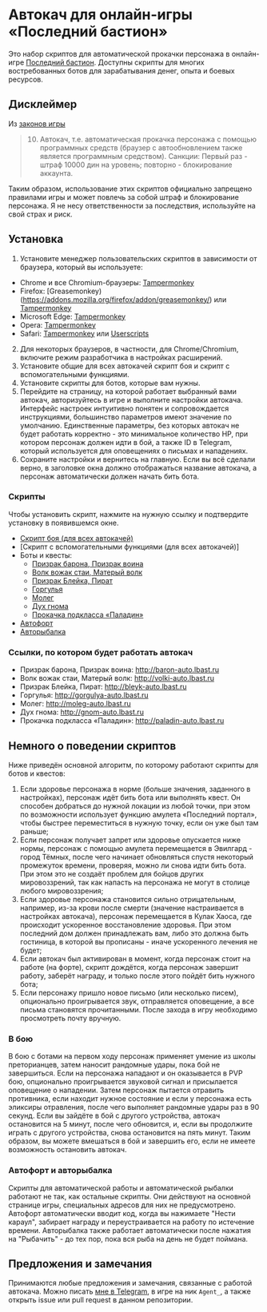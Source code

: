 # Автокач для онлайн-игры «Последний бастион»

Это набор скриптов для автоматической прокачки персонажа в онлайн-игре [Последний бастион](http://lbast.ru). Доступны скрипты для многих востребованных ботов для зарабатывания денег, опыта и боевых ресурсов.

## Дисклеймер

Из [законов игры](http://lbast.ru/index.php?&mod=rules)

> 10. Автокач, т.е. автоматическая прокачка персонажа с помощью программных средств (браузер с автообновлением также является программным средством).
> Санкции:
> Первый раз - штраф 10000 дин на уровень; повторно - блокирование аккаунта.

Таким образом, использование этих скриптов официально запрещено правилами игры и может повлечь за собой штраф и блокирование персонажа. Я не несу ответственности за последствия, используйте на свой страх и риск.

## Установка

1. Установите менеджер пользовательских скриптов в зависимости от браузера, который вы используете:
  * Chrome и все Chromium-браузеры: [Tampermonkey](https://chrome.google.com/webstore/detail/tampermonkey/dhdgffkkebhmkfjojejmpbldmpobfkfo)
  * Firefox: [Greasemonkey)(https://addons.mozilla.org/firefox/addon/greasemonkey/) или [Tampermonkey](https://addons.mozilla.org/firefox/addon/tampermonkey/)
  * Microsoft Edge: [Tampermonkey](https://microsoftedge.microsoft.com/addons/detail/tampermonkey/iikmkjmpaadaobahmlepeloendndfphd)
  * Opera: [Tampermonkey](https://addons.opera.com/extensions/details/tampermonkey-beta/)
  * Safari: [Tampermonkey](https://www.tampermonkey.net/?browser=safari) или [Userscripts](https://apps.apple.com/app/userscripts/id1463298887)
2. Для некоторых браузеров, в частности, для Chrome/Chromium, включите режим разработчика в настройках расширений.
3. Установите общие для всех автокачей скрипт боя и скрипт с вспомогательными функциями.
4. Установите скрипты для ботов, которые вам нужны.
5. Перейдите на страницу, на которой работает выбранный вами автокач, авторизуйтесь в игре и выполните настройки автокача. Интерфейс настроек интуитивно понятен и сопровождается инструкциями, большинство параметров имеют значение по умолчанию. Единственные параметры, без которых автокач не будет работать корректно - это минимальное количество HP, при котором персонаж должен идти в бой, а также ID в Telegram, который используется для оповещениях о письмах и нападениях.
6. Сохраните настройки и вернитесь на главную. Если вы всё сделали верно, в заголовке окна должно отображаться название автокача, а персонаж автоматически должен начать бить бота.

### Скрипты

Чтобы установить скрипт, нажмите на нужную ссылку и подтвердите установку в появившемся окне.

* [Скрипт боя (для всех автокачей)]()
* [Скрипт с вспомогательными функциями (для всех автокачей)]
* Боты и квесты:
  * [Призрак барона, Призрак воина]()
  * [Волк вожак стаи, Матерый волк]()
  * [Призрак Блейка, Пират]()
  * [Горгулья]()
  * [Молег]()
  * [Дух гнома]()
  * [Прокачка подкласса «Паладин»]()
* [Автофорт]()
* [Авторыбалка]()

### Ссылки, по котором будет работать автокач

* Призрак барона, Призрак воина: http://baron-auto.lbast.ru
* Волк вожак стаи, Матерый волк: http://volki-auto.lbast.ru
* Призрак Блейка, Пират: http://bleyk-auto.lbast.ru
* Горгулья: http://gorgulya-auto.lbast.ru
* Молег: http://moleg-auto.lbast.ru
* Дух гнома: http://gnom-auto.lbast.ru
* Прокачка подкласса «Паладин»: http://paladin-auto.lbast.ru

## Немного о поведении скриптов

Ниже приведён основной алгоритм, по которому работают скрипты для ботов и квестов:

1. Если здоровье персонажа в норме (больше значения, заданного в настройках), персонаж идёт бить бота или выполнять квест. Он способен добраться до нужной локации из любой точки, при этом по возможности использует функцию амулета «Последний портал», чтобы быстрее переместиться в нужную точку, если он уже был там раньше;
2. Если персонаж получает запрет или здоровье опускается ниже нормы, персонаж с помощью амулета перемещается в Эвилгард - город Тёмных, после чего начинает обновляться спустя некоторый промежуток времени, проверяя, можно ли снова идти бить бота. При этом это не создаёт проблем для бойцов других мировоззрений, так как напасть на персонажа не могут в столице любого мировоззрения;
3. Если здоровье персонажа становится сильно отрицательным, например, из-за крови после смерти (значение настраивается в настройках автокача), персонаж перемещается в Кулак Хаоса, где происходит ускоренное восстановление здоровья. При этом последний дом должен принадлежать вам, либо это должна быть гостиница, в которой вы прописаны - иначе ускоренного лечения не будет;
4. Если автокач был активирован в момент, когда персонаж стоит на работе (на форте), скрипт дождётся, когда персонаж завершит работу, заберёт награду, и только после этого пойдёт бить нужного бота;
5. Если персонажу пришло новое письмо (или несколько писем), опционально проигрывается звук, отправляется оповещение, а все письма становятся прочитанными. После захода в игру необходимо просмотреть почту вручную.

### В бою

В бою с ботами на первом ходу персонаж применяет умение из школы преторианцев, затем наносит рандомные удары, пока бой не завершиться. Если на персонажа нападают и он оказывается в PVP бою, опционально проигрывается звуковой сигнал и присылается оповещение о нападении. Затем персонаж пытается отравить противника, если находит нужное состояние и если у персонажа есть эликсиры отравления, после чего выполняет рандомные удары раз в 90 секунд. Если вы зайдёте в бой с другого устройства, автокач остановится на 5 минут, после чего обновится, и, если вы продолжите играть с другого устройства, снова остановится на пять минут. Таким образом, вы можете вмешаться в бой и завершить его, если не имеете возможность остановить автокач.

### Автофорт и авторыбалка

Скрипты для автоматической работы и автоматической рыбалки работают не так, как остальные скрипты. Они действуют на основной странице игры, специальных адресов для них не предусмотрено. Автофорт автоматически вводит код, когда вы нажимаете "Нести караул", забирает награду и переустраивается на работу по истечение времени. Авторыбалка также работает автоматически после нажатия на "Рыбачить" - до тех пор, пока вся рыба на день не будет поймана.

## Предложения и замечания

Принимаются любые предложения и замечания, связанные с работой автокача. Можно писать [мне в Telegram](https://t.me/Futyn019), в игре на ник `Agent_`, а также открыть issue или pull request в данном репозитории.
